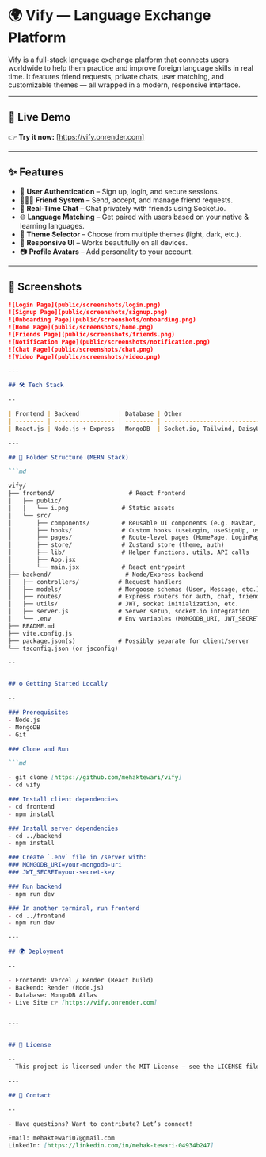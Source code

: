 # 🌍 Vify — Language Exchange Platform



Vify is a full-stack language exchange platform that connects users worldwide to help them practice and improve foreign language skills in real time. It features friend requests, private chats, user matching, and customizable themes — all wrapped in a modern, responsive interface.

---

## 🚀 Live Demo

👉 **Try it now:** [https://vify.onrender.com]

---

## ✨ Features

- 🔐 **User Authentication** – Sign up, login, and secure sessions.
- 🧑‍🤝‍🧑 **Friend System** – Send, accept, and manage friend requests.
- 💬 **Real-Time Chat** – Chat privately with friends using Socket.io.
- 🌐 **Language Matching** – Get paired with users based on your native & learning languages.
- 🎨 **Theme Selector** – Choose from multiple themes (light, dark, etc.).
- 📱 **Responsive UI** – Works beautifully on all devices.
- 📷 **Profile Avatars** – Add personality to your account.

---

## 📸 Screenshots

```md
![Login Page](public/screenshots/login.png)
![Signup Page](public/screenshots/signup.png)
![Onboarding Page](public/screenshots/onboarding.png)
![Home Page](public/screenshots/home.png)
![Friends Page](public/screenshots/friends.png)
![Notification Page](public/screenshots/notification.png)
![Chat Page](public/screenshots/chat.png)
![Video Page](public/screenshots/video.png)

---

## 🛠️ Tech Stack

--

| Frontend | Backend           | Database | Other                        |
| -------- | ----------------- | -------- | ---------------------------- |
| React.js | Node.js + Express | MongoDB  | Socket.io, Tailwind, DaisyUI |

---

## 📂 Folder Structure (MERN Stack)

```md 

vify/
├── frontend/                     # React frontend
│   ├── public/
│   │   └── i.png               # Static assets
│   └── src/
│       ├── components/         # Reusable UI components (e.g. Navbar, ThemeSelector)
│       ├── hooks/              # Custom hooks (useLogin, useSignUp, useAuthUser, etc.)
│       ├── pages/              # Route-level pages (HomePage, LoginPage, SignUpPage)
│       ├── store/              # Zustand store (theme, auth)
│       ├── lib/                # Helper functions, utils, API calls
│       ├── App.jsx
│       └── main.jsx            # React entrypoint
├── backend/                     # Node/Express backend
│   ├── controllers/           # Request handlers
│   ├── models/                # Mongoose schemas (User, Message, etc.)
│   ├── routes/                # Express routers for auth, chat, friends
│   ├── utils/                 # JWT, socket initialization, etc.
│   ├── server.js              # Server setup, socket.io integration
│   └── .env                   # Env variables (MONGODB_URI, JWT_SECRET)
├── README.md
├── vite.config.js
├── package.json(s)            # Possibly separate for client/server
└── tsconfig.json (or jsconfig) 

--


## ⚙️ Getting Started Locally

--

### Prerequisites
- Node.js
- MongoDB
- Git

### Clone and Run

```md 

- git clone [https://github.com/mehaktewari/vify]
- cd vify

### Install client dependencies
- cd frontend
- npm install

### Install server dependencies
- cd ../backend
- npm install

### Create `.env` file in /server with:
### MONGODB_URI=your-mongodb-uri
### JWT_SECRET=your-secret-key

### Run backend
- npm run dev

### In another terminal, run frontend
- cd ../frontend
- npm run dev

---

## 🌍 Deployment

--

- Frontend: Vercel / Render (React build)
- Backend: Render (Node.js)
- Database: MongoDB Atlas
- Live Site 👉 [https://vify.onrender.com]


---


## 📄 License

--
- This project is licensed under the MIT License — see the LICENSE file for details.

---

## 💬 Contact

--

- Have questions? Want to contribute? Let’s connect!

Email: mehaktewari07@gmail.com
LinkedIn: [https://linkedin.com/in/mehak-tewari-04934b247]